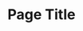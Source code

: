 ---
title: Page Title
topper_type: Hero
topper:
  heading: Heading
  subheading: Subheading
content_blocks:
---